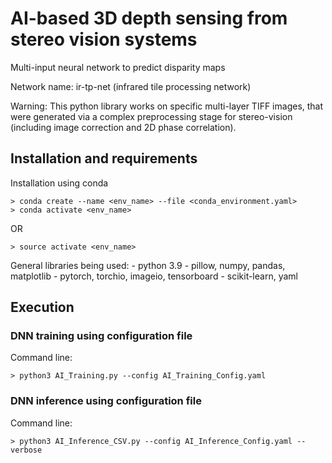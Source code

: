 # AI-based 3D depth sensing from stereo vision systems

Multi-input neural network to predict disparity maps 

Network name: ir-tp-net (infrared tile processing network)

Warning: This python library works on specific multi-layer TIFF images, that were generated via a complex preprocessing stage for stereo-vision (including image correction and 2D phase correlation). 


## Installation and requirements 

Installation using conda
```
> conda create --name <env_name> --file <conda_environment.yaml>
> conda activate <env_name>
```
OR 
```
> source activate <env_name>
```

General libraries being used:
	-	python 3.9 
	-	pillow, numpy, pandas, matplotlib 
	-	pytorch, torchio, imageio, tensorboard
	-	scikit-learn, yaml


## Execution

### DNN training using configuration file

Command line:
```
> python3 AI_Training.py --config AI_Training_Config.yaml
```
 
### DNN inference using configuration file

Command line:
```
> python3 AI_Inference_CSV.py --config AI_Inference_Config.yaml --verbose
```